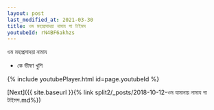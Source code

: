 ```yaml
---
layout: post
last_modified_at: 2021-03-30
title: ওম মহাপ্রসাদয়া নামায গা টাইমস
youtubeId: rN4BF6akhzs
---
```

 
 
 ওম মহাপ্রসাদয়া নামায  
 
 -  কে ভীষণ খুশি 
 
  
 
  
 
 
 
 
 
 


{% include youtubePlayer.html id=page.youtubeId %}
 
[Next]({{ site.baseurl }}{% link  split2/_posts/2018-10-12-ওম যামানায় নামায গা টাইমস.md%})
 
